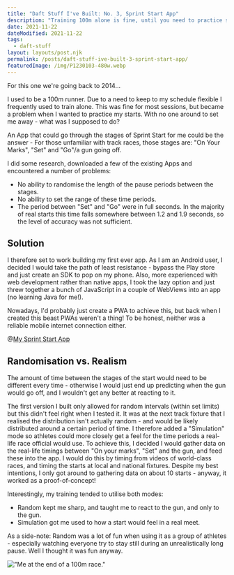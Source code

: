 ```yaml
---
title: "Daft Stuff I've Built: No. 3, Sprint Start App"
description: "Training 100m alone is fine, until you need to practice sprint starts."
date: 2021-11-22
dateModified: 2021-11-22
tags:
  - daft-stuff
layout: layouts/post.njk
permalink: /posts/daft-stuff-ive-built-3-sprint-start-app/
featuredImage: /img/P1230103-480w.webp
---
```

For this one we're going back to 2014...

I used to be a 100m runner. Due to a need to keep to my schedule flexible I frequently used to train alone. This was fine for most sessions, but became a problem when I wanted to practice my starts. With no one around to set me away - what was I supposed to do?

An App that could go through the stages of Sprint Start for me could be the answer - For those unfamiliar with track races, those stages are: "On Your Marks", "Set" and "Go"/a gun going off.

I did some research, downloaded a few of the existing Apps and encountered a number of problems:

- No ability to randomise the length of the pause periods between the stages.
- No ability to set the range of these time periods.
- The period between "Set" and "Go" were in full seconds. In the majority of real starts this time falls somewhere between 1.2 and 1.9 seconds, so the level of accuracy was not sufficient.

## Solution

I therefore set to work building my first ever app. As I am an Android user, I decided I would take the path of least resistance - bypass the Play store and just create an SDK to pop on my phone. Also, more experienced with web development rather than native apps, I took the lazy option and just threw together a bunch of JavaScript in a couple of WebViews into an app (no learning Java for me!).

Nowadays, I'd probably just create a PWA to achieve this, but back when I created this beast PWAs weren't a thing! To be honest, neither was a reliable mobile internet connection either. 

@[My Sprint Start App](sprint-start-app-screencast)

## Randomisation vs. Realism

The amount of time between the stages of the start would need to be different every time - otherwise I would just end up predicting when the gun would go off, and I wouldn't get any better at reacting to it.

The first version I built only allowed for random intervals (within set limits) but this didn't feel right when I tested it. It was at the next track fixture that I realised the distribution isn't actually random - and would be likely distributed around a certain period of time. I therefore added a "Simulation" mode so athletes could more closely get a feel for the time periods a real-life race official would use. To achieve this, I decided I would gather data on the real-life timings between "On your marks", "Set" and the gun, and feed these into the app. I would do this by timing from videos of world-class races, and timing the starts at local and national fixtures. Despite my best intentions, I only got around to gathering data on about 10 starts - anyway, it worked as a proof-of-concept!

Interestingly, my training tended to utilise both modes:

- Random kept me sharp, and taught me to react to the gun, and only to the gun.
- Simulation got me used to how a start would feel in a real meet.

As a side-note: Random was a lot of fun when using it as a group of athletes - especially watching everyone try to stay still during an unrealistically long pause. Well I thought it was fun anyway.

!["Me at the end of a 100m race."](https://cfergo.s3.eu-west-1.amazonaws.com/P1230103.jpeg "Me at the end of a race. Pour one out for my fitness.")
